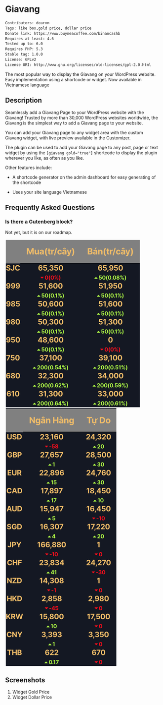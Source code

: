 # Giavang

```bash
Contributors: dearvn
Tags: like box,gold price, dollar price
Donate link: https://www.buymeacoffee.com/binancashb
Requires at least: 4.6
Tested up to: 6.0
Requires PHP: 5.3
Stable tag: 1.0.0
License: GPLv2
License URI: http://www.gnu.org/licenses/old-licenses/gpl-2.0.html
```
The most popular way to display the Giavang on your WordPress website. Easy implementation using a shortcode or widget. Now available in Vietnamese language



## Description
Seamlessly add a Giavang Page to your WordPress website with the Giavang! Trusted by more than 30,000 WordPress websites worldwide, the Giavang is the simplest way to add a Giavang page to your website.

You can add your Giavang page to any widget area with the custom Giavang widget, with live preview available in the Customizer.

The plugin can be used to add your Giavang page to any post, page or text widget by using the `[giavang gold="true"]` shortcode to display the plugin wherever you like, as often as you like.

Other features include:

* A shortcode generator on the admin dashboard for easy generating of the shortcode

* Uses your site language Vietnamese


## Frequently Asked Questions

### Is there a Gutenberg block?
Not yet, but it is on our roadmap.

![Alt text](https://github.com/dearvn/giavang-plugin/raw/master/images/gold.png?raw=true "Giá Vàng")
![Alt text](https://github.com/dearvn/giavang-plugin/raw/master/images/dollar.png?raw=true "Tỷ Giá")


## Screenshots
1. Widget Gold Price
2. Widget Dollar Price


